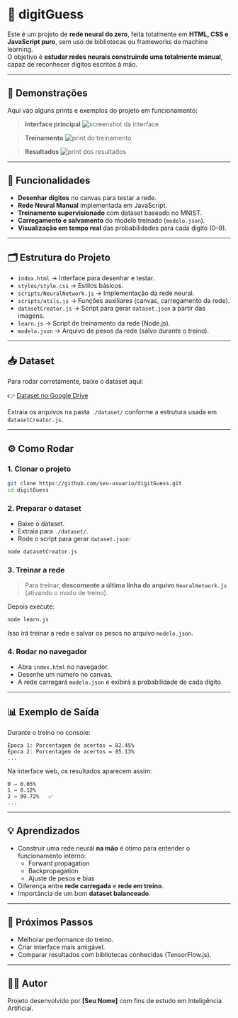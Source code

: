 # 🧠 digitGuess

Este é um projeto de **rede neural do zero**, feita totalmente em **HTML, CSS e JavaScript puro**, sem uso de bibliotecas ou frameworks de machine learning.  
O objetivo é **estudar redes neurais construindo uma totalmente manual**, capaz de reconhecer dígitos escritos à mão.

---

## 📸 Demonstrações

Aqui vão alguns prints e exemplos do projeto em funcionamento:

> **Interface principal**
![screenshot da interface](./images/interface.png)

> **Treinamento**
![print do treinamento](./images/training.png)

> **Resultados**
![print dos resultados](./images/results.png)

---

## 🚀 Funcionalidades

- **Desenhar dígitos** no canvas para testar a rede.  
- **Rede Neural Manual** implementada em JavaScript.  
- **Treinamento supervisionado** com dataset baseado no MNIST.  
- **Carregamento e salvamento** do modelo treinado (`modelo.json`).  
- **Visualização em tempo real** das probabilidades para cada dígito (0–9).  

---

## 🗂 Estrutura do Projeto

- `index.html` → Interface para desenhar e testar.  
- `styles/style.css` → Estilos básicos.  
- `scripts/NeuralNetwork.js` → Implementação da rede neural.  
- `scripts/utils.js` → Funções auxiliares (canvas, carregamento da rede).  
- `datasetCreator.js` → Script para gerar `dataset.json` a partir das imagens.  
- `learn.js` → Script de treinamento da rede (Node.js).  
- `modelo.json` → Arquivo de pesos da rede (salvo durante o treino).  

---

## 📥 Dataset

Para rodar corretamente, baixe o dataset aqui:

👉 [Dataset no Google Drive](https://drive.google.com/file/d/1wb-8vF9h7MS1aH42LIOW962UpfPxgFpf/view?usp=sharing)

Extraia os arquivos na pasta `./dataset/` conforme a estrutura usada em `datasetCreator.js`.

---

## ⚙️ Como Rodar

### 1. Clonar o projeto
```bash
git clone https://github.com/seu-usuario/digitGuess.git
cd digitGuess
```

### 2. Preparar o dataset
- Baixe o dataset.  
- Extraia para `./dataset/`.  
- Rode o script para gerar `dataset.json`:  
```bash
node datasetCreator.js
```

### 3. Treinar a rede
> Para treinar, **descomente a última linha do arquivo `NeuralNetwork.js`** (ativando o modo de treino).

Depois execute:
```bash
node learn.js
```

Isso irá treinar a rede e salvar os pesos no arquivo `modelo.json`.

### 4. Rodar no navegador
- Abra `index.html` no navegador.  
- Desenhe um número no canvas.  
- A rede carregará `modelo.json` e exibirá a probabilidade de cada dígito.  

---

## 📊 Exemplo de Saída

Durante o treino no console:

```
Época 1: Porcentagem de acertos = 82.45%
Época 2: Porcentagem de acertos = 85.13%
...
```

Na interface web, os resultados aparecem assim:

```
0 → 0.05%
1 → 0.12%
2 → 99.72%   ✅
...
```

---

## 💡 Aprendizados

- Construir uma rede neural **na mão** é ótimo para entender o funcionamento interno:  
  - Forward propagation  
  - Backpropagation  
  - Ajuste de pesos e bias  
- Diferença entre **rede carregada** e **rede em treino**.  
- Importância de um bom **dataset balanceado**.  

---

## 📌 Próximos Passos

- Melhorar performance do treino.  
- Criar interface mais amigável.  
- Comparar resultados com bibliotecas conhecidas (TensorFlow.js).  

---

## 🧑‍💻 Autor

Projeto desenvolvido por **[Seu Nome]** com fins de estudo em Inteligência Artificial.  
